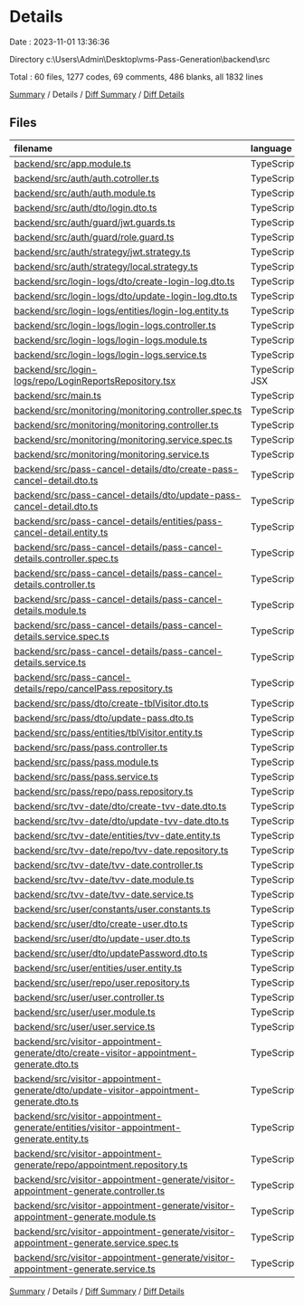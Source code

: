 # Details

Date : 2023-11-01 13:36:36

Directory c:\\Users\\Admin\\Desktop\\vms-Pass-Generation\\backend\\src

Total : 60 files,  1277 codes, 69 comments, 486 blanks, all 1832 lines

[Summary](results.md) / Details / [Diff Summary](diff.md) / [Diff Details](diff-details.md)

## Files
| filename | language | code | comment | blank | total |
| :--- | :--- | ---: | ---: | ---: | ---: |
| [backend/src/app.module.ts](/backend/src/app.module.ts) | TypeScript | 42 | 0 | 4 | 46 |
| [backend/src/auth/auth.cotroller.ts](/backend/src/auth/auth.cotroller.ts) | TypeScript | 34 | 0 | 7 | 41 |
| [backend/src/auth/auth.module.ts](/backend/src/auth/auth.module.ts) | TypeScript | 36 | 0 | 6 | 42 |
| [backend/src/auth/dto/login.dto.ts](/backend/src/auth/dto/login.dto.ts) | TypeScript | 4 | 0 | 4 | 8 |
| [backend/src/auth/guard/jwt.guards.ts](/backend/src/auth/guard/jwt.guards.ts) | TypeScript | 14 | 0 | 7 | 21 |
| [backend/src/auth/guard/role.guard.ts](/backend/src/auth/guard/role.guard.ts) | TypeScript | 14 | 0 | 5 | 19 |
| [backend/src/auth/strategy/jwt.strategy.ts](/backend/src/auth/strategy/jwt.strategy.ts) | TypeScript | 26 | 0 | 3 | 29 |
| [backend/src/auth/strategy/local.strategy.ts](/backend/src/auth/strategy/local.strategy.ts) | TypeScript | 25 | 0 | 3 | 28 |
| [backend/src/login-logs/dto/create-login-log.dto.ts](/backend/src/login-logs/dto/create-login-log.dto.ts) | TypeScript | 9 | 0 | 5 | 14 |
| [backend/src/login-logs/dto/update-login-log.dto.ts](/backend/src/login-logs/dto/update-login-log.dto.ts) | TypeScript | 4 | 0 | 3 | 7 |
| [backend/src/login-logs/entities/login-log.entity.ts](/backend/src/login-logs/entities/login-log.entity.ts) | TypeScript | 12 | 0 | 6 | 18 |
| [backend/src/login-logs/login-logs.controller.ts](/backend/src/login-logs/login-logs.controller.ts) | TypeScript | 22 | 0 | 7 | 29 |
| [backend/src/login-logs/login-logs.module.ts](/backend/src/login-logs/login-logs.module.ts) | TypeScript | 13 | 0 | 2 | 15 |
| [backend/src/login-logs/login-logs.service.ts](/backend/src/login-logs/login-logs.service.ts) | TypeScript | 38 | 3 | 13 | 54 |
| [backend/src/login-logs/repo/LoginReportsRepository.tsx](/backend/src/login-logs/repo/LoginReportsRepository.tsx) | TypeScript JSX | 6 | 0 | 1 | 7 |
| [backend/src/main.ts](/backend/src/main.ts) | TypeScript | 12 | 0 | 4 | 16 |
| [backend/src/monitoring/monitoring.controller.spec.ts](/backend/src/monitoring/monitoring.controller.spec.ts) | TypeScript | 14 | 0 | 5 | 19 |
| [backend/src/monitoring/monitoring.controller.ts](/backend/src/monitoring/monitoring.controller.ts) | TypeScript | 20 | 1 | 5 | 26 |
| [backend/src/monitoring/monitoring.service.spec.ts](/backend/src/monitoring/monitoring.service.spec.ts) | TypeScript | 14 | 0 | 5 | 19 |
| [backend/src/monitoring/monitoring.service.ts](/backend/src/monitoring/monitoring.service.ts) | TypeScript | 16 | 1 | 2 | 19 |
| [backend/src/pass-cancel-details/dto/create-pass-cancel-detail.dto.ts](/backend/src/pass-cancel-details/dto/create-pass-cancel-detail.dto.ts) | TypeScript | 5 | 0 | 5 | 10 |
| [backend/src/pass-cancel-details/dto/update-pass-cancel-detail.dto.ts](/backend/src/pass-cancel-details/dto/update-pass-cancel-detail.dto.ts) | TypeScript | 3 | 0 | 2 | 5 |
| [backend/src/pass-cancel-details/entities/pass-cancel-detail.entity.ts](/backend/src/pass-cancel-details/entities/pass-cancel-detail.entity.ts) | TypeScript | 12 | 0 | 6 | 18 |
| [backend/src/pass-cancel-details/pass-cancel-details.controller.spec.ts](/backend/src/pass-cancel-details/pass-cancel-details.controller.spec.ts) | TypeScript | 16 | 0 | 5 | 21 |
| [backend/src/pass-cancel-details/pass-cancel-details.controller.ts](/backend/src/pass-cancel-details/pass-cancel-details.controller.ts) | TypeScript | 16 | 0 | 6 | 22 |
| [backend/src/pass-cancel-details/pass-cancel-details.module.ts](/backend/src/pass-cancel-details/pass-cancel-details.module.ts) | TypeScript | 13 | 0 | 2 | 15 |
| [backend/src/pass-cancel-details/pass-cancel-details.service.spec.ts](/backend/src/pass-cancel-details/pass-cancel-details.service.spec.ts) | TypeScript | 14 | 0 | 5 | 19 |
| [backend/src/pass-cancel-details/pass-cancel-details.service.ts](/backend/src/pass-cancel-details/pass-cancel-details.service.ts) | TypeScript | 24 | 0 | 7 | 31 |
| [backend/src/pass-cancel-details/repo/cancelPass.repository.ts](/backend/src/pass-cancel-details/repo/cancelPass.repository.ts) | TypeScript | 4 | 0 | 1 | 5 |
| [backend/src/pass/dto/create-tblVisitor.dto.ts](/backend/src/pass/dto/create-tblVisitor.dto.ts) | TypeScript | 23 | 0 | 9 | 32 |
| [backend/src/pass/dto/update-pass.dto.ts](/backend/src/pass/dto/update-pass.dto.ts) | TypeScript | 32 | 0 | 11 | 43 |
| [backend/src/pass/entities/tblVisitor.entity.ts](/backend/src/pass/entities/tblVisitor.entity.ts) | TypeScript | 42 | 0 | 17 | 59 |
| [backend/src/pass/pass.controller.ts](/backend/src/pass/pass.controller.ts) | TypeScript | 38 | 4 | 14 | 56 |
| [backend/src/pass/pass.module.ts](/backend/src/pass/pass.module.ts) | TypeScript | 13 | 0 | 2 | 15 |
| [backend/src/pass/pass.service.ts](/backend/src/pass/pass.service.ts) | TypeScript | 47 | 4 | 16 | 67 |
| [backend/src/pass/repo/pass.repository.ts](/backend/src/pass/repo/pass.repository.ts) | TypeScript | 6 | 0 | 2 | 8 |
| [backend/src/tvv-date/dto/create-tvv-date.dto.ts](/backend/src/tvv-date/dto/create-tvv-date.dto.ts) | TypeScript | 22 | 5 | 11 | 38 |
| [backend/src/tvv-date/dto/update-tvv-date.dto.ts](/backend/src/tvv-date/dto/update-tvv-date.dto.ts) | TypeScript | 9 | 2 | 5 | 16 |
| [backend/src/tvv-date/entities/tvv-date.entity.ts](/backend/src/tvv-date/entities/tvv-date.entity.ts) | TypeScript | 56 | 3 | 23 | 82 |
| [backend/src/tvv-date/repo/tvv-date.repository.ts](/backend/src/tvv-date/repo/tvv-date.repository.ts) | TypeScript | 6 | 0 | 2 | 8 |
| [backend/src/tvv-date/tvv-date.controller.ts](/backend/src/tvv-date/tvv-date.controller.ts) | TypeScript | 34 | 1 | 13 | 48 |
| [backend/src/tvv-date/tvv-date.module.ts](/backend/src/tvv-date/tvv-date.module.ts) | TypeScript | 14 | 0 | 3 | 17 |
| [backend/src/tvv-date/tvv-date.service.ts](/backend/src/tvv-date/tvv-date.service.ts) | TypeScript | 77 | 2 | 19 | 98 |
| [backend/src/user/constants/user.constants.ts](/backend/src/user/constants/user.constants.ts) | TypeScript | 7 | 1 | 1 | 9 |
| [backend/src/user/dto/create-user.dto.ts](/backend/src/user/dto/create-user.dto.ts) | TypeScript | 21 | 0 | 13 | 34 |
| [backend/src/user/dto/update-user.dto.ts](/backend/src/user/dto/update-user.dto.ts) | TypeScript | 6 | 0 | 4 | 10 |
| [backend/src/user/dto/updatePassword.dto.ts](/backend/src/user/dto/updatePassword.dto.ts) | TypeScript | 5 | 0 | 1 | 6 |
| [backend/src/user/entities/user.entity.ts](/backend/src/user/entities/user.entity.ts) | TypeScript | 41 | 0 | 21 | 62 |
| [backend/src/user/repo/user.repository.ts](/backend/src/user/repo/user.repository.ts) | TypeScript | 6 | 0 | 0 | 6 |
| [backend/src/user/user.controller.ts](/backend/src/user/user.controller.ts) | TypeScript | 55 | 2 | 22 | 79 |
| [backend/src/user/user.module.ts](/backend/src/user/user.module.ts) | TypeScript | 14 | 0 | 3 | 17 |
| [backend/src/user/user.service.ts](/backend/src/user/user.service.ts) | TypeScript | 50 | 22 | 17 | 89 |
| [backend/src/visitor-appointment-generate/dto/create-visitor-appointment-generate.dto.ts](/backend/src/visitor-appointment-generate/dto/create-visitor-appointment-generate.dto.ts) | TypeScript | 28 | 6 | 15 | 49 |
| [backend/src/visitor-appointment-generate/dto/update-visitor-appointment-generate.dto.ts](/backend/src/visitor-appointment-generate/dto/update-visitor-appointment-generate.dto.ts) | TypeScript | 3 | 0 | 2 | 5 |
| [backend/src/visitor-appointment-generate/entities/visitor-appointment-generate.entity.ts](/backend/src/visitor-appointment-generate/entities/visitor-appointment-generate.entity.ts) | TypeScript | 59 | 1 | 21 | 81 |
| [backend/src/visitor-appointment-generate/repo/appointment.repository.ts](/backend/src/visitor-appointment-generate/repo/appointment.repository.ts) | TypeScript | 3 | 0 | 2 | 5 |
| [backend/src/visitor-appointment-generate/visitor-appointment-generate.controller.ts](/backend/src/visitor-appointment-generate/visitor-appointment-generate.controller.ts) | TypeScript | 15 | 0 | 6 | 21 |
| [backend/src/visitor-appointment-generate/visitor-appointment-generate.module.ts](/backend/src/visitor-appointment-generate/visitor-appointment-generate.module.ts) | TypeScript | 12 | 0 | 2 | 14 |
| [backend/src/visitor-appointment-generate/visitor-appointment-generate.service.spec.ts](/backend/src/visitor-appointment-generate/visitor-appointment-generate.service.spec.ts) | TypeScript | 21 | 8 | 61 | 90 |
| [backend/src/visitor-appointment-generate/visitor-appointment-generate.service.ts](/backend/src/visitor-appointment-generate/visitor-appointment-generate.service.ts) | TypeScript | 30 | 3 | 12 | 45 |

[Summary](results.md) / Details / [Diff Summary](diff.md) / [Diff Details](diff-details.md)